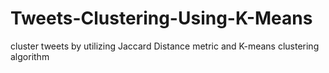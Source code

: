 # Tweets-Clustering-Using-K-Means
cluster tweets by utilizing Jaccard Distance metric and K-means clustering algorithm
